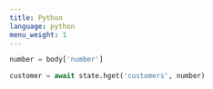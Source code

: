 ```yaml
---
title: Python
language: python
menu_weight: 1
---
```


```python
number = body['number']

customer = await state.hget('customers', number)
```